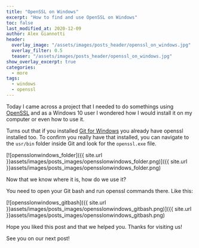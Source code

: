 ```yaml
---
title: "OpenSSL on Windows"
excerpt: "How to find and use OpenSSL on Windows"
toc: false
last_modified_at: 2020-12-09
author: Alex Giannotti
header:
  overlay_image: "/assets/images/posts_header/openssl_on_windows.jpg"
  overlay_filter: 0.5
  teaser: "/assets/images/posts_header/openssl_on_windows.jpg"
show_overlay_excerpt: true
categories:
  - more
tags:
  - windows
  - openssl
---
```


Today I came across a project that I needed to do somethings using [OpenSSL](https://www.openssl.org/) and as a Windows 10 user I wondered how I would install it on my computer or even how to use it.

Turns out that if you installed [Git for Windows](https://git-scm.com/downloads) you already have openssl installed too. To confirm you really have that installed, you can navigate to the `usr/bin` folder inside Git and look for the `openssl.exe` file.

[![opensslonwindows_folder]({{ site.url }}assets/images/posts_images/opensslonwindows_folder.png)]({{ site.url }}assets/images/posts_images/opensslonwindows_folder.png)

Now that we know where it is, how do we use it?

You need to open your Git bash and run openssl commands there. Like this:

[![opensslonwindows_gitbash]({{ site.url }}assets/images/posts_images/opensslonwindows_gitbash.png)]({{ site.url }}assets/images/posts_images/opensslonwindows_gitbash.png)

Hope you liked this post and that we helped you. Thanks for visiting us!

See you on our next post!
